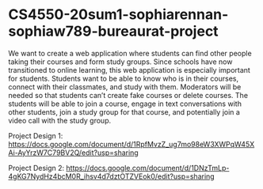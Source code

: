 # CS4550-20sum1-sophiarennan-sophiaw789-bureaurat-project

We want to create a web application where students can find other people taking their courses and form study groups. Since schools have now transitioned to online learning, this web application is especially important for students. Students want to be able to know who is in their courses, connect with their classmates, and study with them. Moderators will be needed so that students can’t create fake courses or delete courses. The students will be able to join a course, engage in text conversations with other students, join a study group for that course, and potentially join a video call with the study group. 


Project Design 1: https://docs.google.com/document/d/1RpfMvzZ_ug7mo98eW3XWPqW45XAi-AyYrzW7C79BV2Q/edit?usp=sharing

Project Design 2: https://docs.google.com/document/d/1DNzTmLp-4gKG7NydHz4bcM0R_ihsv4d7dztOTZVEok0/edit?usp=sharing
